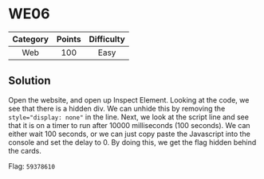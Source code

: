# WE06

| Category | Points | Difficulty |
| :------: | :----: | :--------: |
| Web | 100 | Easy |

## Solution

Open the website, and open up Inspect Element. Looking at the code, we see that there is a hidden div. We can unhide this by removing the `style="display: none"` in the line. Next, we look at the script line and see that it is on a timer to run after 10000 milliseconds (100 seconds). We can either wait 100 seconds, or we can just copy paste the Javascript into the console and set the delay to 0. By doing this, we get the flag hidden behind the cards.

Flag: `59378610`
